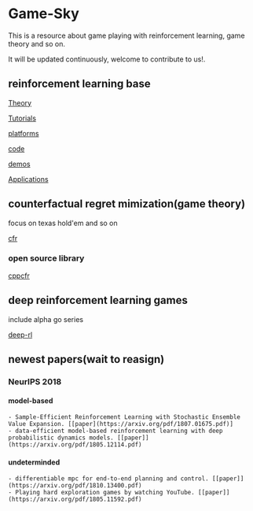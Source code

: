 # Game-Sky

This is a resource about game playing with reinforcement learning, game theory and so on.

It will be updated continuously, welcome to contribute to us!.

## reinforcement learning base 
[Theory](rl-base/theory.md)

[Tutorials](rl-base/tutorials.md)

[platforms](rl-base/platforms.md)

[code](rl-base/code.md)

[demos](rl-base/demos.md)

[Applications](rl-base/applications.md)


## counterfactual regret mimization(game theory)
focus on texas hold'em and so on 

[cfr](cfr.md)
### open source library
[cppcfr](https://github.com/achao2013/cppcfr)

## deep reinforcement learning games
include alpha go series

[deep-rl](drl.md)


## newest papers(wait to reasign)
### NeurIPS 2018
#### model-based
	- Sample-Efficient Reinforcement Learning with Stochastic Ensemble Value Expansion. [[paper](https://arxiv.org/pdf/1807.01675.pdf)]
	- data-efficient model-based reinforcement learning with deep probabilistic dynamics models. [[paper]](https://arxiv.org/pdf/1805.12114.pdf)
#### undeterminded
    - differentiable mpc for end-to-end planning and control. [[paper]](https://arxiv.org/pdf/1810.13400.pdf)
	- Playing hard exploration games by watching YouTube. [[paper]](https://arxiv.org/pdf/1805.11592.pdf)
